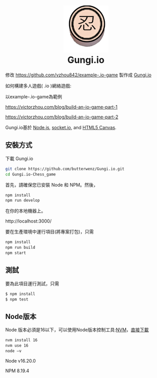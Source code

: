<h1 align="center">
    <img alt="Gungi.io Game" title="Gungi.io Game" src="https://github.com/butterwenz/Gungi.io/blob/Chess_game/public/assets/w5.png" width="140"> <br />
    Gungi.io
</h1>

修改 https://github.com/vzhou842/example-.io-game 製作成 [Gungi.io](https://github.com/butterwenz/Gungi.io)

如何構建多人遊戲( .io )網絡遊戲:

以example-.io-game為範例

https://victorzhou.com/blog/build-an-io-game-part-1

https://victorzhou.com/blog/build-an-io-game-part-2

Gungi.io基於 [Node.js](https://nodejs.org/), [socket.io](https://socket.io/), and [HTML5 Canvas](https://www.w3schools.com/html/html5_canvas.asp).

## 安裝方式

下載 Gungi.io
```bash
git clone https://github.com/butterwenz/Gungi.io.git
cd Gungi.io-Chess_game
```

首先，請確保您已安裝 Node 和 NPM。然後，
```bash
npm install
npm run develop
```

在你的本地機器上。

http://localhost:3000/

要在生產環境中運行項目(將專案打包)，只需
```bash
npm install
npm run build
npm start
```

## 測試

要為此項目運行測試，只需
```bash
$ npm install
$ npm test
```

## Node版本

Node 版本必須是16以下，可以使用Node版本控制工具:[NVM](https://github.com/coreybutler/nvm-windows/releases)，[直接下載](nvm-setup.exe)

```bash
nvm install 16
nvm use 16
node –v 
```

Node v16.20.0

NPM  8.19.4

